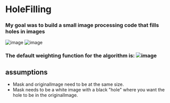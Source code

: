 # HoleFilling
### My goal was to build a small image processing code that fills holes in images

![image](https://user-images.githubusercontent.com/91546320/170985324-b2fe8a39-27b0-4633-9980-94ac7c9a9467.png)
![image](https://user-images.githubusercontent.com/91546320/170985359-6d160726-9d61-4375-8da9-dbbbfe921b17.png)

### The default weighting function for the algorithm is: ![image](https://user-images.githubusercontent.com/91546320/170986093-f54a8d9c-731f-4889-b337-ea86dfbe471e.png)

## assumptions
  * Mask and originalImage need to be at the same size.<br />
  * Mask needs to be a white image with a black "hole" where you want the hole to be in the originalImage. 
  
